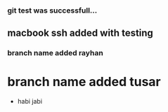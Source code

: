 ### git test was successfull...

## macbook ssh added with testing

### branch name added rayhan

# branch name added tusar

* habi jabi